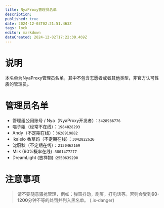 ```yaml
---
title: NyaProxy管理员名单
description: 
published: true
date: 2024-12-03T02:21:51.463Z
tags: lock
editor: markdown
dateCreated: 2024-12-02T17:22:39.469Z
---
```


# 说明
本名单为NyaProxy管理员名单，其中不包含志愿者或者其他类型，非官方认可性质的管理员。

# 管理员名单
- 管理组公用账号 / Nya（NyaProxy开发者）：`3428936776`
- 喵子姐（经常不在线）：`1984028293`
- Andy（不定期在线）：`3628919882`
- Ikaleio 香草妈（不定期在线）：`3042822626`
- 沈蔚秋（不定期在线）：`2130462169`
- Milk (90%概率在线) :`3801477277`
- DreamLight (吉祥物) :`2550639290`
# 注意事项
> 请不要随意骚扰管理，例如：弹窗抖动，刷屏，打电话等。否则会受到**60-1200**分钟不等的处罚并列入黑名单。
{.is-danger}

